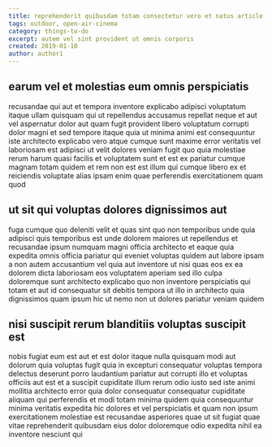 ```yaml
---
title: reprehenderit quibusdam totam consectetur vero et natus article 8896
tags: outdoor, open-air-cinema
category: things-to-do
excerpt: autem vel sint provident ut omnis corporis
created: 2019-01-10
author: author1
---
```


## earum vel et molestias eum omnis perspiciatis

recusandae qui aut et tempora inventore explicabo adipisci voluptatum itaque ullam quisquam qui ut repellendus accusamus repellat neque et aut vel aspernatur dolor aut quam fugit provident libero voluptatum corrupti dolor magni et sed tempore itaque quia ut minima animi est consequuntur iste architecto explicabo vero atque cumque sunt maxime error veritatis vel laboriosam est adipisci ut velit dolores veniam fugit quo quia molestiae rerum harum quasi facilis et voluptatem sunt et est ex pariatur cumque magnam totam quidem et rem non est est illum qui cumque libero ex et reiciendis voluptate alias ipsam enim quae perferendis exercitationem quam quod

## ut sit qui voluptas dolores dignissimos aut

fuga cumque quo deleniti velit et quas sint quo non temporibus unde quia adipisci quis temporibus est unde dolorem maiores ut repellendus et recusandae ipsum numquam magni officia architecto et eaque quia expedita omnis officia pariatur qui eveniet voluptas quidem aut labore ipsam a non autem accusantium vel quia aut inventore ut nisi quas eos ex ea dolorem dicta laboriosam eos voluptatem aperiam sed illo culpa doloremque sunt architecto explicabo quo non inventore perspiciatis qui totam et aut id consequatur sit debitis tempora ut illo in architecto quia dignissimos quam ipsum hic ut nemo non ut dolores pariatur veniam quidem

## nisi suscipit rerum blanditiis voluptas suscipit est

nobis fugiat eum est aut et est dolor itaque nulla quisquam modi aut dolorum quia voluptas fugit quia in excepturi consequatur voluptas tempora delectus deserunt porro laudantium pariatur aut corrupti illo et voluptas officiis aut est et a suscipit cupiditate illum rerum odio iusto sed iste animi mollitia architecto error quia dolor consequatur consequatur cupiditate aliquam qui perferendis et modi totam minima quidem quia consequuntur minima veritatis expedita hic dolores et vel perspiciatis et quam non ipsum exercitationem molestiae est recusandae asperiores quae ut sit fugiat quae vitae reprehenderit quibusdam eius dolor doloremque odio expedita nihil ea inventore nesciunt qui
